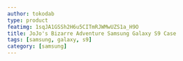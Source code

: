 ```yaml
---
author: tokodab
type: product
featimg: 1sqJA1GSSh2H6u5CITmRJWMwUZS1a_H9O
title: JoJo's Bizarre Adventure Samsung Galaxy S9 Case
tags: [samsung, galaxy, s9]
category: [samsung]
---
```

